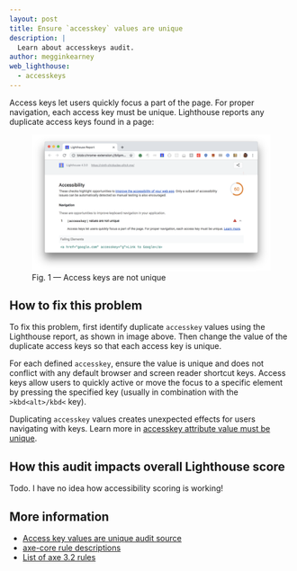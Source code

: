 ```yaml
---
layout: post
title: Ensure `accesskey` values are unique
description: |
  Learn about accesskeys audit.
author: megginkearney
web_lighthouse:
  - accesskeys
---
```


Access keys let users quickly focus a part of the page.
For proper navigation, each access key must be unique.
Lighthouse reports any duplicate access keys found in a page:

<figure class="w-figure">
  <img class="w-screenshot w-screenshot--filled" src="accesskeys.png" alt="Lighthouse: Access keys are not unique">
  <figcaption class="w-figcaption">
    Fig. 1 — Access keys are not unique
  </figcaption>
</figure>


## How to fix this problem

To fix this problem,
first identify duplicate `accesskey` values
using the Lighthouse report,
as shown in image above.
Then change the value of the duplicate
access keys so that each access key is unique.

For each defined `accesskey`,
ensure the value is unique and does not conflict with any default browser and screen reader shortcut keys.
Access keys allow users to quickly active or move the focus to a specific element
by pressing the specified key (usually in combination with the `>kbd<alt>/kbd<` key).

Duplicating `accesskey` values creates unexpected effects
for users navigating with keys.
Learn more in
[accesskey attribute value must be unique](https://dequeuniversity.com/rules/axe/3.2/accesskeys).

## How this audit impacts overall Lighthouse score

Todo. I have no idea how accessibility scoring is working!

## More information

- [Access key values are unique audit source](https://github.com/GoogleChrome/lighthouse/blob/master/lighthouse-core/audits/accessibility/accesskeys.js)
- [axe-core rule descriptions](https://github.com/dequelabs/axe-core/blob/develop/doc/rule-descriptions.md)
- [List of axe 3.2 rules](https://dequeuniversity.com/rules/axe/3.2)

